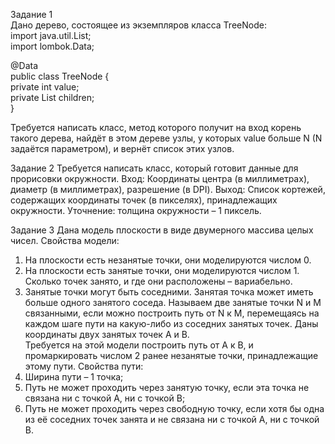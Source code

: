 Задание 1<br>
Дано дерево, состоящее из экземпляров класса TreeNode:<br>
import java.util.List;<br>
import lombok.Data;<br>

@Data<br>
public class TreeNode {<br>
	private int value;<br>
	private List<TreeNode> children;<br>
}<br>

Требуется написать класс, метод которого получит на вход корень такого дерева, найдёт в этом дереве узлы, у которых value больше N (N задаётся параметром), и вернёт список этих узлов.<br>

Задание 2
Требуется написать класс, который готовит данные для прорисовки окружности.
Вход: Координаты центра (в миллиметрах), диаметр (в миллиметрах), разрешение (в DPI).
Выход: Список кортежей, содержащих координаты точек (в пикселях), принадлежащих окружности.
Уточнение: толщина окружности – 1 пиксель.<br>

Задание 3
Дана модель плоскости в виде двумерного массива целых чисел. Свойства модели:
1.	На плоскости есть незанятые точки, они моделируются числом 0.
2.	На плоскости есть занятые точки, они моделируются числом 1. Сколько точек занято, и где они расположены – вариабельно. 
3.	Занятые точки могут быть соседними. Занятая точка может иметь больше одного занятого соседа. Называем две занятые точки N и M связанными, если можно построить путь от N к М, перемещаясь на каждом шаге пути на какую-либо из соседних занятых точек.
Даны координаты двух занятых точек A и B.<br>
Требуется на этой модели построить путь от A к B, и промаркировать числом 2 ранее незанятые точки, принадлежащие этому пути. Свойства пути:
1.	Ширина пути – 1 точка;
2.	Путь не может проходить через занятую точку, если эта точка не связана ни с точкой A, ни с точкой B;
3.	Путь не может проходить через свободную точку, если хотя бы одна из её соседних точек занята и не связана ни с точкой A, ни с точкой B.

